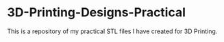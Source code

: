 # 3D-Printing-Designs-Practical

This is a repository of my practical STL files I have created for 3D Printing.


